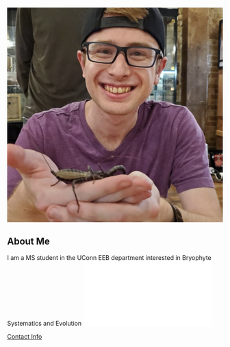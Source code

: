 ![Image of Brenden Thomson](images/headshot.jpeg "Brenden Thomson")

## About Me
I am a MS student in the UConn EEB department interested in Bryophyte Systematics and Evolution
![My CV](PDFs/BrendenThomsonCV.pdf)

[Contact Info](contact-info.html) 
